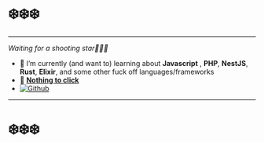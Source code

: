 # ❄️❄️❄️
---
_Waiting for a shooting star🌟🌟🌟_

- 🔑 I’m currently (and want to) learning about **Javascript** , **PHP**, **NestJS**, **Rust**, **Elixir**, and some other fuck off languages/frameworks
- 🔮 **[Nothing to click](https://mhnaufal.github.io/)**
- [![Github](https://img.shields.io/badge/-Github-000?style=flat&logo=Github&logoColor=white)](https://github.com/mhnaufal)

--- 
# ❄️❄️❄️

